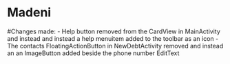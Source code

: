 # Madeni
#Changes made:
        - Help button removed from the CardView in MainActivity and instead
          and instead a help menuitem added to the toolbar as an icon
        - The contacts FloatingActionButton in NewDebtActivity removed and instead an
          an ImageButton added beside the phone number EditText
